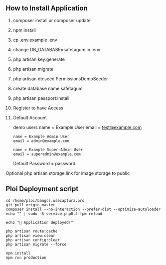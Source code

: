 ## How to Install Application

1.  composer install or composer update

2.  npm install

3.  cp .env.example .env

4.  change DB_DATABASE=safetagum in .env

5.  php artisan key:generate

6.  php artisan migrate

7.  php artisan db:seed PermissionsDemoSeeder

8.  create database name safetagum

9.  php artisan passport:install

10. Register to have Access

11. Default Account

    demo users
    name = Example User
    email = test@example.com

        name = Example Admin User
        email = admin@example.com

        name = Example Super-Admin User
        email = superadmin@example.com

    Default Password = password

Optional
php artisan storage:link for image storage to public

## Ploi Deployment script
```
cd /home/ploi/bangcs.usecaptura.pro
git pull origin master
composer install --no-interaction --prefer-dist --optimize-autoloader
echo "" | sudo -S service php8.2-fpm reload

echo "🚀 Application deployed!"

php artisan route:cache
php artisan view:clear
php artisan config:clear
php artisan migrate --force

npm install
npm run production
```
